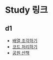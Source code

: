 # Study 링크

## d1

- [배열 조각하기](../programmers/Solution181893.java)
- [코드 처리하기](../programmers/Solution181932.java)
- [공원 산책](../programmers/Solution172928.java)